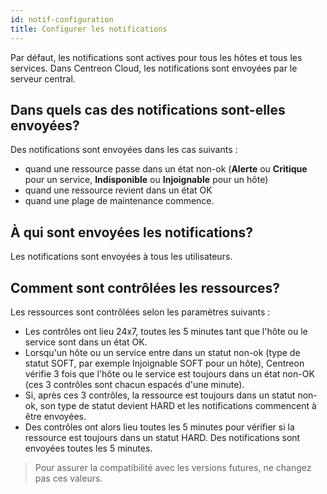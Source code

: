 ```yaml
---
id: notif-configuration
title: Configurer les notifications
---
```


Par défaut, les notifications sont actives pour tous les hôtes et tous les services. Dans Centreon Cloud, les notifications sont envoyées par le serveur central.

## Dans quels cas des notifications sont-elles envoyées?

Des notifications sont envoyées dans les cas suivants :

* quand une ressource passe dans un état non-ok (**Alerte** ou **Critique** pour un service, **Indisponible** ou **Injoignable** pour un hôte)
* quand une ressource revient dans un état OK
* quand une plage de maintenance commence.

## À qui sont envoyées les notifications?

Les notifications sont envoyées à tous les utilisateurs.

## Comment sont contrôlées les ressources?

Les ressources sont contrôlées selon les paramètres suivants :

* Les contrôles ont lieu 24x7, toutes les 5 minutes tant que l'hôte ou le service sont dans un état OK.
* Lorsqu'un hôte ou un service entre dans un statut non-ok (type de statut SOFT, par exemple Injoignable SOFT pour un hôte), Centreon vérifie 3 fois que l'hôte ou le service est toujours dans un état non-OK (ces 3 contrôles sont chacun espacés d'une minute).
* Si, après ces 3 contrôles, la ressource est toujours dans un statut non-ok, son type de statut devient HARD et les notifications commencent à être envoyées.
* Des contrôles ont alors lieu toutes les 5 minutes pour vérifier si la ressource est toujours dans un statut HARD. Des notifications sont envoyées toutes les 5 minutes.

> Pour assurer la compatibilité avec les versions futures, ne changez pas ces valeurs.
